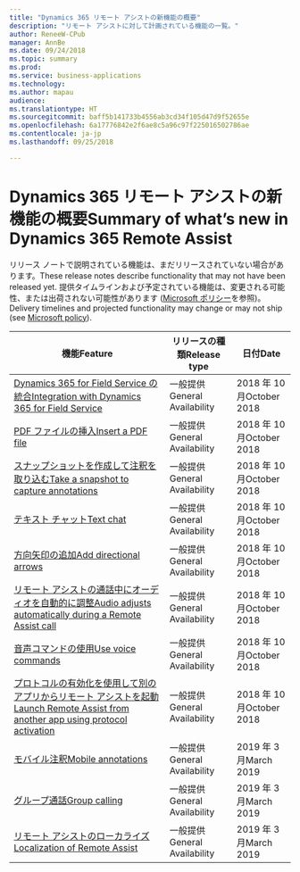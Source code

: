 ```yaml
---
title: "Dynamics 365 リモート アシストの新機能の概要"
description: "リモート アシストに対して計画されている機能の一覧。"
author: ReneeW-CPub
manager: AnnBe
ms.date: 09/24/2018
ms.topic: summary
ms.prod: 
ms.service: business-applications
ms.technology: 
ms.author: mapau
audience: 
ms.translationtype: HT
ms.sourcegitcommit: baff5b141733b4556ab3cd34f105d47d9f52655e
ms.openlocfilehash: 6a17776842e2f6ae8c5a96c97f225016502786ae
ms.contentlocale: ja-jp
ms.lasthandoff: 09/25/2018

---
```


# <a name="summary-of-whats-new-in-dynamics-365-remote-assist"></a><span data-ttu-id="cb2a0-103">Dynamics 365 リモート アシストの新機能の概要</span><span class="sxs-lookup"><span data-stu-id="cb2a0-103">Summary of what’s new in Dynamics 365 Remote Assist</span></span>

<span data-ttu-id="cb2a0-104">リリース ノートで説明されている機能は、まだリリースされていない場合があります。</span><span class="sxs-lookup"><span data-stu-id="cb2a0-104">These release notes describe functionality that may not have been released yet.</span></span>
<span data-ttu-id="cb2a0-105">提供タイムラインおよび予定されている機能は、変更される可能性、または出荷されない可能性があります ([Microsoft ポリシー](https://www.microsoft.com/en-us/legal/intellectualproperty/onlinedisclaimer.aspx)を参照)。</span><span class="sxs-lookup"><span data-stu-id="cb2a0-105">Delivery timelines and projected functionality may change or may not ship (see [Microsoft policy](https://www.microsoft.com/en-us/legal/intellectualproperty/onlinedisclaimer.aspx)).</span></span>

| <span data-ttu-id="cb2a0-106">**機能**</span><span class="sxs-lookup"><span data-stu-id="cb2a0-106">**Feature**</span></span>                                     | <span data-ttu-id="cb2a0-107">**リリースの種類**</span><span class="sxs-lookup"><span data-stu-id="cb2a0-107">**Release type**</span></span>     | <span data-ttu-id="cb2a0-108">**日付**</span><span class="sxs-lookup"><span data-stu-id="cb2a0-108">**Date**</span></span> |
|-------------------------------------------------|----------------------|--------------------------|
| [<span data-ttu-id="cb2a0-109">Dynamics 365 for Field Service の統合</span><span class="sxs-lookup"><span data-stu-id="cb2a0-109">Integration with Dynamics 365 for Field Service</span></span>](field-service-integration.md) | <span data-ttu-id="cb2a0-110">一般提供</span><span class="sxs-lookup"><span data-stu-id="cb2a0-110">General Availability</span></span> | <span data-ttu-id="cb2a0-111">2018 年 10 月</span><span class="sxs-lookup"><span data-stu-id="cb2a0-111">October 2018</span></span>             |
| [<span data-ttu-id="cb2a0-112">PDF ファイルの挿入</span><span class="sxs-lookup"><span data-stu-id="cb2a0-112">Insert a PDF file</span></span>](insert-PDF-file.md)                               | <span data-ttu-id="cb2a0-113">一般提供</span><span class="sxs-lookup"><span data-stu-id="cb2a0-113">General Availability</span></span> | <span data-ttu-id="cb2a0-114">2018 年 10 月</span><span class="sxs-lookup"><span data-stu-id="cb2a0-114">October 2018</span></span>             |
| [<span data-ttu-id="cb2a0-115">スナップショットを作成して注釈を取り込む</span><span class="sxs-lookup"><span data-stu-id="cb2a0-115">Take a snapshot to capture annotations</span></span>](snapshot.md)         | <span data-ttu-id="cb2a0-116">一般提供</span><span class="sxs-lookup"><span data-stu-id="cb2a0-116">General Availability</span></span> | <span data-ttu-id="cb2a0-117">2018 年 10 月</span><span class="sxs-lookup"><span data-stu-id="cb2a0-117">October 2018</span></span>             |
| [<span data-ttu-id="cb2a0-118">テキスト チャット</span><span class="sxs-lookup"><span data-stu-id="cb2a0-118">Text chat</span></span>](text-chat.md)                                       | <span data-ttu-id="cb2a0-119">一般提供</span><span class="sxs-lookup"><span data-stu-id="cb2a0-119">General Availability</span></span> | <span data-ttu-id="cb2a0-120">2018 年 10 月</span><span class="sxs-lookup"><span data-stu-id="cb2a0-120">October 2018</span></span>             |
| [<span data-ttu-id="cb2a0-121">方向矢印の追加</span><span class="sxs-lookup"><span data-stu-id="cb2a0-121">Add directional arrows</span></span>](add-directional-arrow.md)                              | <span data-ttu-id="cb2a0-122">一般提供</span><span class="sxs-lookup"><span data-stu-id="cb2a0-122">General Availability</span></span> | <span data-ttu-id="cb2a0-123">2018 年 10 月</span><span class="sxs-lookup"><span data-stu-id="cb2a0-123">October 2018</span></span>             |
| [<span data-ttu-id="cb2a0-124">リモート アシストの通話中にオーディオを自動的に調整</span><span class="sxs-lookup"><span data-stu-id="cb2a0-124">Audio adjusts automatically during a Remote Assist call</span></span>](dynamic-audio.md)   | <span data-ttu-id="cb2a0-125">一般提供</span><span class="sxs-lookup"><span data-stu-id="cb2a0-125">General Availability</span></span> | <span data-ttu-id="cb2a0-126">2018 年 10 月</span><span class="sxs-lookup"><span data-stu-id="cb2a0-126">October 2018</span></span>             |
| [<span data-ttu-id="cb2a0-127">音声コマンドの使用</span><span class="sxs-lookup"><span data-stu-id="cb2a0-127">Use voice commands</span></span>](voice-commands.md)                                  | <span data-ttu-id="cb2a0-128">一般提供</span><span class="sxs-lookup"><span data-stu-id="cb2a0-128">General Availability</span></span> | <span data-ttu-id="cb2a0-129">2018 年 10 月</span><span class="sxs-lookup"><span data-stu-id="cb2a0-129">October 2018</span></span>             |
| [<span data-ttu-id="cb2a0-130">プロトコルの有効化を使用して別のアプリからリモート アシストを起動</span><span class="sxs-lookup"><span data-stu-id="cb2a0-130">Launch Remote Assist from another app using protocol activation</span></span>](protocol-activation.md)  |  <span data-ttu-id="cb2a0-131">一般提供</span><span class="sxs-lookup"><span data-stu-id="cb2a0-131">General Availability</span></span>  | <span data-ttu-id="cb2a0-132">2018 年 10 月</span><span class="sxs-lookup"><span data-stu-id="cb2a0-132">October 2018</span></span>    |
| [<span data-ttu-id="cb2a0-133">モバイル注釈</span><span class="sxs-lookup"><span data-stu-id="cb2a0-133">Mobile annotations</span></span>](mobile-annotations.md)                              | <span data-ttu-id="cb2a0-134">一般提供</span><span class="sxs-lookup"><span data-stu-id="cb2a0-134">General Availability</span></span> | <span data-ttu-id="cb2a0-135">2019 年 3 月</span><span class="sxs-lookup"><span data-stu-id="cb2a0-135">March 2019</span></span>               |
| [<span data-ttu-id="cb2a0-136">グループ通話</span><span class="sxs-lookup"><span data-stu-id="cb2a0-136">Group calling</span></span>](group-calling.md)                                   | <span data-ttu-id="cb2a0-137">一般提供</span><span class="sxs-lookup"><span data-stu-id="cb2a0-137">General Availability</span></span> | <span data-ttu-id="cb2a0-138">2019 年 3 月</span><span class="sxs-lookup"><span data-stu-id="cb2a0-138">March 2019</span></span>               |
| [<span data-ttu-id="cb2a0-139">リモート アシストのローカライズ</span><span class="sxs-lookup"><span data-stu-id="cb2a0-139">Localization of Remote Assist</span></span>](localization.md)                                    | <span data-ttu-id="cb2a0-140">一般提供</span><span class="sxs-lookup"><span data-stu-id="cb2a0-140">General Availability</span></span> | <span data-ttu-id="cb2a0-141">2019 年 3 月</span><span class="sxs-lookup"><span data-stu-id="cb2a0-141">March 2019</span></span>               |

